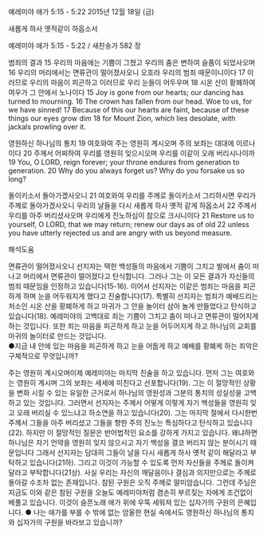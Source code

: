 예레미야 애가 5:15 - 5:22 
2015년 12월 18일 (금)

새롭게 하사 옛적같이 하옵소서



예레미야 애가 5:15 - 5:22 / 새찬송가 582 장


범죄의 결과
15 우리의 마음에는 기쁨이 그쳤고 우리의 춤은 변하여 슬픔이 되었사오며 16 우리의 머리에서는 면류관이 떨어졌사오니 오호라 우리의 범죄 때문이니이다 17 이러므로 우리의 마음이 피곤하고 이러므로 우리 눈들이 어두우며 18 시온 산이 황폐하여 여우가 그 안에서 노나이다
15 Joy is gone from our hearts; our dancing has turned to mourning. 16 The crown has fallen from our head. Woe to us, for we have sinned! 17 Because of this our hearts are faint, because of these things our eyes grow dim 18 for Mount Zion, which lies desolate, with jackals prowling over it. 

영원하신 하나님의 통치
19 여호와여 주는 영원히 계시오며 주의 보좌는 대대에 이르나이다 20 주께서 어찌하여 우리를 영원히 잊으시오며 우리를 이같이 오래 버리시나이까 
19 You, O LORD, reign forever; your throne endures from generation to generation. 20 Why do you always forget us? Why do you forsake us so long? 

돌이키소서 돌아가겠사오니
21 여호와여 우리를 주께로 돌이키소서 그리하시면 우리가 주께로 돌아가겠사오니 우리의 날들을 다시 새롭게 하사 옛적 같게 하옵소서 22 주께서 우리를 아주 버리셨사오며 우리에게 진노하심이 참으로 크시니이다
21 Restore us to yourself, O LORD, that we may return; renew our days as of old 22 unless you have utterly rejected us and are angry with us beyond measure.

해석도움





면류관이 떨어졌사오니
선지자는 택한 백성들의 마음에서 기쁨이 그치고 발에서 춤이 떠나고 머리에서 면류관이 떨어졌다고 탄식합니다. 그러나 그는 이 모든 결과가 자신들의 범죄 때문임을 인정하고 있습니다(15-16). 이어서 선지자는 이같은 범죄는 마음을 피곤하게 하며 눈을 어두워지게 했다고 진술합니다(17). 특별히 선지자는 범죄가 예배드리는 처소인 시온 산을 황폐하게 하고 마귀가 그 안을 놀이터 삼아 놀게 만들었다고 탄식하고 있습니다(18). 예레미야의 고백대로 죄는 기쁨이 그치고 춤이 떠나고 면류관이 떨어지게 하는 것입니다. 또한 죄는 마음을 피곤하게 하고 눈을 어두어지게 하고 하나님의 교회를 마귀의 놀이터로 만드는 것입니다.  
●지금 내 안에 있는 마음을 피곤하게 하고 눈을 어둡게 하고 예배를 황폐케 하는 죄악은 구체적으로 무엇입니까? 

주는 영원히 계시오며이제 예레미야는 마지막 진술을 하고 있습니다. 먼저 그는 여호와는 영원히 계시며 그의 보좌는 세세에 미친다고 선포합니다(19). 그는 이 절망적인 상황을 변화 시킬 수 있는 유일한 근거로서 하나님의 영원성과 그분의 통치의 성실성을 고백하고 있는 것입니다. 그러면서 선지자는 주께서 어떻게 이렇게  자기 백성들을 영원히 잊고 오래 버리실 수 있느냐고 하소연을 하고 있습니다(20). 그는 마지막 절에서 다시한번 주께서 그들을 아주 버리셨고 그들을 향한 주의 진노는 특심하다고 탄식하고 있습니다(22). 하지만 이 절망적인 질문은 반어법적인 요소를 강하게 가지고 있습니다. 왜냐하면 하나님은 자기 언약을 영원히 잊지 않으시고 자기 백성을 결코 버리지 않는 분이시기 때문입니다 그래서 선지자는 담대히 그들이 날을 다시 새롭게 하사 옛적 같이 해달라고 부탁하고 있습니다(21하). 그리고 이것이 가능할 수 있도록 먼저 자신들을 주께로 돌이켜 달라고 부탁합니다(21상). 사실 우리는 자신의 깨달음이나 결심과 의지만으로는 주께로 돌아갈 수조차 없는 존재입니다. 참된 구원은 오직 주께로 말미암습니다. 그런데 주님은 지금도 이와 같은 참된 구원을 오늘도 예레미야처럼 겸손히 부르짖는 자에게 조건없이 베풀고 있습니다. 이것이 슬픈노래 애가 위에 우뚝 세워져 있는 십자가의 구원의 은혜입니다. 
● 나는 애가를 부를 수 밖에 없는 암울한 현실 속에서도 영원하신 하나님의 통치와 십자가의 구원을 바라보고 있습니까?